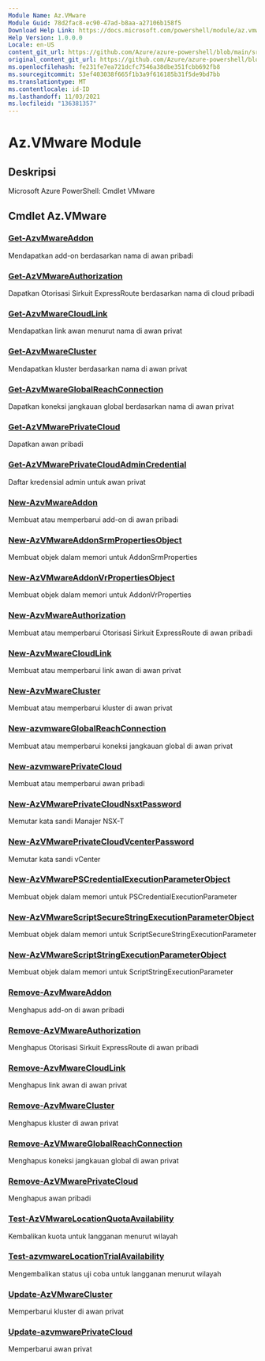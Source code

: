 ```yaml
---
Module Name: Az.VMware
Module Guid: 78d2fac8-ec90-47ad-b8aa-a27106b158f5
Download Help Link: https://docs.microsoft.com/powershell/module/az.vmware
Help Version: 1.0.0.0
Locale: en-US
content_git_url: https://github.com/Azure/azure-powershell/blob/main/src/VMware/help/Az.VMware.md
original_content_git_url: https://github.com/Azure/azure-powershell/blob/main/src/VMware/help/Az.VMware.md
ms.openlocfilehash: fe231fe7ea721dcfc7546a38dbe351fcbb692fb8
ms.sourcegitcommit: 53ef403038f665f1b3a9f616185b31f5de9bd7bb
ms.translationtype: MT
ms.contentlocale: id-ID
ms.lasthandoff: 11/03/2021
ms.locfileid: "136381357"
---
```

# Az.VMware Module
## Deskripsi
Microsoft Azure PowerShell: Cmdlet VMware

## Cmdlet Az.VMware
### [Get-AzvMwareAddon](Get-AzVMwareAddon.md)
Mendapatkan add-on berdasarkan nama di awan pribadi

### [Get-AzVMwareAuthorization](Get-AzVMwareAuthorization.md)
Dapatkan Otorisasi Sirkuit ExpressRoute berdasarkan nama di cloud pribadi

### [Get-AzvMwareCloudLink](Get-AzVMwareCloudLink.md)
Mendapatkan link awan menurut nama di awan privat

### [Get-AzvMwareCluster](Get-AzVMwareCluster.md)
Mendapatkan kluster berdasarkan nama di awan privat

### [Get-AzvMwareGlobalReachConnection](Get-AzVMwareGlobalReachConnection.md)
Dapatkan koneksi jangkauan global berdasarkan nama di awan privat

### [Get-AzVMwarePrivateCloud](Get-AzVMwarePrivateCloud.md)
Dapatkan awan pribadi

### [Get-AzVMwarePrivateCloudAdminCredential](Get-AzVMwarePrivateCloudAdminCredential.md)
Daftar kredensial admin untuk awan privat

### [New-AzvMwareAddon](New-AzVMwareAddon.md)
Membuat atau memperbarui add-on di awan pribadi

### [New-AzVMwareAddonSrmPropertiesObject](New-AzVMwareAddonSrmPropertiesObject.md)
Membuat objek dalam memori untuk AddonSrmProperties

### [New-AzVMwareAddonVrPropertiesObject](New-AzVMwareAddonVrPropertiesObject.md)
Membuat objek dalam memori untuk AddonVrProperties

### [New-AzvMwareAuthorization](New-AzVMwareAuthorization.md)
Membuat atau memperbarui Otorisasi Sirkuit ExpressRoute di awan pribadi

### [New-AzvMwareCloudLink](New-AzVMwareCloudLink.md)
Membuat atau memperbarui link awan di awan privat

### [New-AzvMwareCluster](New-AzVMwareCluster.md)
Membuat atau memperbarui kluster di awan privat

### [New-azvmwareGlobalReachConnection](New-AzVMwareGlobalReachConnection.md)
Membuat atau memperbarui koneksi jangkauan global di awan privat

### [New-azvmwarePrivateCloud](New-AzVMwarePrivateCloud.md)
Membuat atau memperbarui awan pribadi

### [New-AzVMwarePrivateCloudNsxtPassword](New-AzVMwarePrivateCloudNsxtPassword.md)
Memutar kata sandi Manajer NSX-T

### [New-AzVMwarePrivateCloudVcenterPassword](New-AzVMwarePrivateCloudVcenterPassword.md)
Memutar kata sandi vCenter

### [New-AzVMwarePSCredentialExecutionParameterObject](New-AzVMwarePSCredentialExecutionParameterObject.md)
Membuat objek dalam memori untuk PSCredentialExecutionParameter

### [New-AzVMwareScriptSecureStringExecutionParameterObject](New-AzVMwareScriptSecureStringExecutionParameterObject.md)
Membuat objek dalam memori untuk ScriptSecureStringExecutionParameter

### [New-AzVMwareScriptStringExecutionParameterObject](New-AzVMwareScriptStringExecutionParameterObject.md)
Membuat objek dalam memori untuk ScriptStringExecutionParameter

### [Remove-AzvMwareAddon](Remove-AzVMwareAddon.md)
Menghapus add-on di awan pribadi

### [Remove-AzVMwareAuthorization](Remove-AzVMwareAuthorization.md)
Menghapus Otorisasi Sirkuit ExpressRoute di awan pribadi

### [Remove-AzvMwareCloudLink](Remove-AzVMwareCloudLink.md)
Menghapus link awan di awan privat

### [Remove-AzvMwareCluster](Remove-AzVMwareCluster.md)
Menghapus kluster di awan privat

### [Remove-AzVMwareGlobalReachConnection](Remove-AzVMwareGlobalReachConnection.md)
Menghapus koneksi jangkauan global di awan privat

### [Remove-AzVMwarePrivateCloud](Remove-AzVMwarePrivateCloud.md)
Menghapus awan pribadi

### [Test-AzVMwareLocationQuotaAvailability](Test-AzVMwareLocationQuotaAvailability.md)
Kembalikan kuota untuk langganan menurut wilayah

### [Test-azvmwareLocationTrialAvailability](Test-AzVMwareLocationTrialAvailability.md)
Mengembalikan status uji coba untuk langganan menurut wilayah

### [Update-AzVMwareCluster](Update-AzVMwareCluster.md)
Memperbarui kluster di awan privat

### [Update-azvmwarePrivateCloud](Update-AzVMwarePrivateCloud.md)
Memperbarui awan privat

